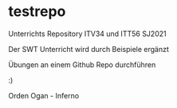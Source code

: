 # testrepo
Unterrichts Repository ITV34 und ITT56 SJ2021

Der SWT Unterricht wird durch Beispiele ergänzt

Übungen an einem Github Repo durchführen

:)

Orden Ogan - Inferno
